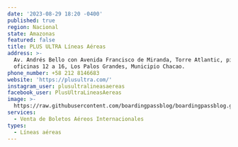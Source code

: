 ```yaml
---
date: '2023-08-29 18:20 -0400'
published: true
region: Nacional
state: Amazonas
featured: false
title: PLUS ULTRA Líneas Aéreas
address: >-
  Av. Andrés Bello con Avenida Francisco de Miranda, Torre Atlantic, piso 7,
  oficinas 12 a 16, Los Palos Grandes, Municipio Chacao.
phone_number: +58 212 8146683
website: 'https://plusultra.com/'
instagram_user: plusultralineasaereas
facebook_user: PlusUltraLineasAereas
image: >-
  https://raw.githubusercontent.com/boardingpassblog/boardingpassblog.github.io/main/assets/images/PlusUltra-Airlines-Logo.jpg
services:
  - Venta de Boletos Aéreos Internacionales
types:
  - Líneas aéreas
---
```

